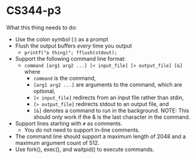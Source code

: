 # CS344-p3

What this thing needs to do:
- Use the colon symbol (:) as a prompt
- Flush the output buffers *every* time you output
  - `printf("a thing)"; fflush(stdout);`
- Support the following command line format:
  - `command [arg1 arg2 ...] [< input_file] [> output_file] [&]` where
    - `command` is the command,
    - `[arg1 arg2 ...]` are arguments to the command, which are optional,
    - `[< input_file]` redirects from an input file rather than stdin,
    - `[> output_file]` redirects stdout to an output file, and
    - `[&]` denotes a command to run in the background. NOTE: This should only work if the & is the last character in the command.
- Support lines starting with `#` as comments.
  - You do not need to support in-line comments.
- The command line should support a maximum length of 2048 and a maximum argument count of 512.
- Use fork(), exec(), and waitpid() to execute commands.
